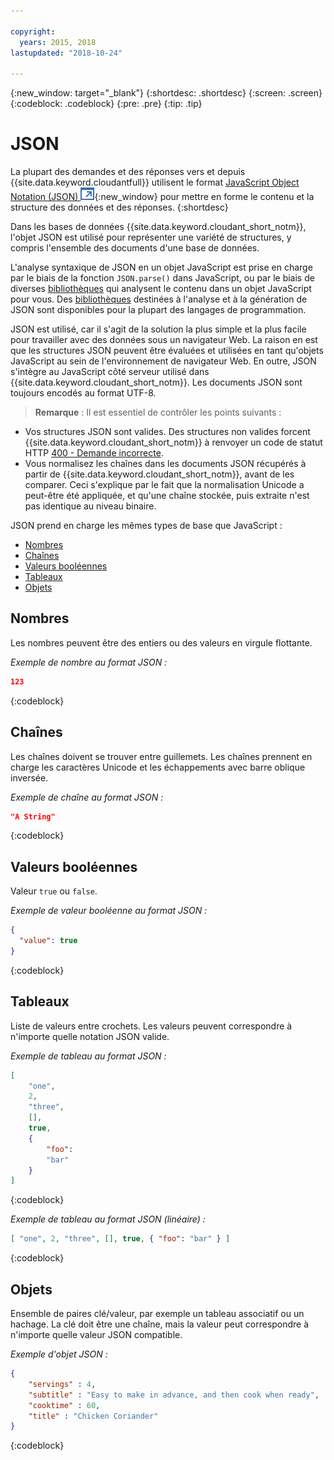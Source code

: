 ```yaml
---

copyright:
  years: 2015, 2018
lastupdated: "2018-10-24"

---
```


{:new_window: target="_blank"}
{:shortdesc: .shortdesc}
{:screen: .screen}
{:codeblock: .codeblock}
{:pre: .pre}
{:tip: .tip}

<!-- Acrolinx: 2017-05-10 -->

# JSON

La plupart des demandes et des réponses vers et depuis {{site.data.keyword.cloudantfull}} utilisent le format [JavaScript Object Notation (JSON) ![Icône de lien externe](../images/launch-glyph.svg "Icône de lien externe")](https://en.wikipedia.org/wiki/JSON){:new_window}
pour mettre en forme le contenu et la structure des données et des réponses.
{:shortdesc}

Dans les bases de données {{site.data.keyword.cloudant_short_notm}},
l'objet JSON est utilisé pour représenter une variété de structures, y compris l'ensemble des documents d'une base de données.

L'analyse syntaxique de JSON en un objet JavaScript est prise en charge par le biais de la fonction `JSON.parse()` dans JavaScript,
ou par le biais de diverses [bibliothèques](../libraries/index.html)
qui analysent le contenu dans un objet JavaScript pour vous.
Des [bibliothèques](../libraries/index.html) destinées à l'analyse et à la génération de JSON sont disponibles pour la plupart des langages de programmation.

JSON est utilisé, car il s'agit de la solution la plus simple et la plus facile pour travailler avec des données sous un navigateur Web.
La raison en est que les structures JSON peuvent être évaluées et utilisées en tant qu'objets JavaScript au sein de l'environnement de navigateur Web.
En outre, JSON s'intègre au JavaScript côté serveur utilisé dans {{site.data.keyword.cloudant_short_notm}}.
Les documents JSON sont toujours encodés au format UTF-8.

>   **Remarque** : Il est essentiel de contrôler les points suivants :

-   Vos structures JSON sont valides.
    Des structures non valides forcent {{site.data.keyword.cloudant_short_notm}} à renvoyer un code de statut HTTP [400 - Demande incorrecte](../api/http.html#400).
-   Vous normalisez les chaînes dans les documents JSON récupérés à partir de {{site.data.keyword.cloudant_short_notm}}, avant de les comparer.
    Ceci s'explique par le fait que la normalisation Unicode a peut-être été appliquée,
    et qu'une chaîne stockée, puis extraite n'est pas identique au niveau binaire.

JSON prend en charge les mêmes types de base que JavaScript :

-   [Nombres](#numbers)
-   [Chaînes](#strings)
-   [Valeurs booléennes](#booleans)
-   [Tableaux](#arrays)
-   [Objets](#objects)

## Nombres

Les nombres peuvent être des entiers ou des valeurs en virgule flottante.

_Exemple de nombre au format JSON :_

```json
123
```
{:codeblock}

## Chaînes

Les chaînes doivent se trouver entre guillemets. Les chaînes prennent en charge les caractères Unicode et les échappements avec barre oblique inversée.

_Exemple de chaîne au format JSON :_

```json
"A String"
```
{:codeblock}

## Valeurs booléennes

Valeur `true` ou `false`.

_Exemple de valeur booléenne au format JSON :_

```json
{
  "value": true
}
```
{:codeblock}

## Tableaux

Liste de valeurs entre crochets. Les valeurs peuvent correspondre à n'importe quelle notation JSON valide.

_Exemple de tableau au format JSON :_

```json
[
    "one",
    2,
    "three",
    [],
    true,
    {
        "foo":
        "bar"
    }
]
```
{:codeblock}

_Exemple de tableau au format JSON (linéaire) :_

```json
[ "one", 2, "three", [], true, { "foo": "bar" } ]
```
{:codeblock}

## Objets

Ensemble de paires clé/valeur,
par exemple un tableau associatif ou
un hachage.
La clé doit être une chaîne,
mais la valeur peut correspondre à n'importe quelle valeur JSON compatible.

_Exemple d'objet JSON :_

```json
{
    "servings" : 4,
    "subtitle" : "Easy to make in advance, and then cook when ready",
    "cooktime" : 60,
    "title" : "Chicken Coriander"
}
```
{:codeblock}
